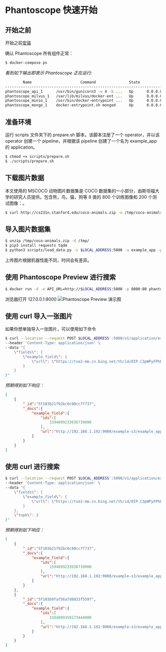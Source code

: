 # Phantoscope 快速开始
## 开始之前
开始之前[安装](..\..\..\..\README_CN.md#安装)

确认 Phantoscope 所有组件正常：
```bash
$ docker-compose ps
```

*看到如下输出即表示 Phantoscope 正在运行:*
```bash
        Name                      Command               State                         Ports                       
------------------------------------------------------------------------------------------------------------------
phantoscope_api_1      /usr/bin/gunicorn3 -w 4 -b ...   Up      0.0.0.0:5000->5000/tcp                            
phantoscope_milvus_1   /var/lib/milvus/docker-ent ...   Up      0.0.0.0:19121->19121/tcp, 0.0.0.0:19530->19530/tcp
phantoscope_minio_1    /usr/bin/docker-entrypoint ...   Up      0.0.0.0:9000->9000/tcp                            
phantoscope_mongo_1    docker-entrypoint.sh mongod      Up      0.0.0.0:27017->27017/tcp 
```


## 准备环境

运行 scripts 文件夹下的 prepare.sh 脚本。该脚本注册了一个 operator，并以该 operator 创建一个 pipeline，并根据该 pipeline 创建了一个名为 example_app 的 application。
```bash
$ chmod +x scripts/prepare.sh
$ ./scripts/prepare.sh
```

## 下载图片数据
本文使用的 MSCOCO 动物图片数据集是 COCO 数据集的一小部分，由斯坦福大学的研究人员提供。包含熊，鸟，猫，狗等 8 类的 800 个训练图像和 200 个测试图像：。
```bash
$ curl http://cs231n.stanford.edu/coco-animals.zip -o /tmp/coco-animals.zip
```

## 导入图片数据集
```bash
$ unzip /tmp/coco-animals.zip -d /tmp/
$ pip3 install requests tqdm
$ python3 scripts/load_data.py -s $LOCAL_ADDRESS:5000 -a example_app -p example_pipeline -d /tmp/coco-animals
```
上传图片根据机器性能不同，时间会有差异。

## 使用 Phantoscope Preview 进行搜索

```bash
$ docker run -d -e API_URL=http://$LOCAL_ADDRESS:5000 -p 8000:80 phantoscope/preview:0.2.0
```
浏览器打开 127.0.0.1:8000 
![Phantoscope Preview 演示图](../../../../.github/preview.gif)



## 使用 curl 导入一张图片
如果你想单独导入一张图片，可以使用如下命令
```bash
$ curl --location --request POST $LOCAL_ADDRESS':5000/v1/application/example_app/upload' \
--header 'Content-Type: application/json' \
--data "{
    \"fields\": {
        \"example_field\": {
            \"url\": \"https://tse2-mm.cn.bing.net/th/id/OIP.C3pWPyFPhBMiBeWoncc24QHaCq?w=300&h=108&c=7&o=5&dpr=2&pid=1.7\"
        }
    }
}"
```

*预期得到如下响应：*
```json
[
    {
        "_id":"5f103b21f92bc0c90cc7f737",
        "_docs":{
            "example_field":{
                "ids":[
                    1594899233036739000
                ],
                "url":"http://192.168.1.192:9000/example-s3/example_app-33c5bf6ce2a0482593993140e83a6481"
            }
        }
    }
]
```

## 使用 curl 进行搜索
```bash
$ curl --location --request POST $LOCAL_ADDRESS':5000/v1/application/example_app/search' \
--header 'Content-Type: application/json' \
--data "{
    \"fields\": {
        \"example_field\": {
            \"url\": \"https://tse2-mm.cn.bing.net/th/id/OIP.C3pWPyFPhBMiBeWoncc24QHaCq?w=300&h=108&c=7&o=5&dpr=2&pid=1.7\"
        }
    },
    \"topk\": 2
}"
```

*预期得到如下响应：*
```json
[
    {
        "_id":"5f103b21f92bc0c90cc7f737",
        "_docs":{
            "example_field":{
                "ids":[
                    1594899233036739000
                ],
                "url":"http://192.168.1.192:9000/example-s3/example_app-33c5bf6ce2a0482593993140e83a6481"
            }
        }
    },
    {
        "_id":"5f103b9faf56a7d8833f5597",
        "_docs":{
            "example_field":{
                "ids":[
                    1594899359173444000
                ],
                "url":"http://192.168.1.192:9000/example-s3/example_app-b20d796e8cda4a539201557bd418a89f"
            }
        }
    }
]
```
